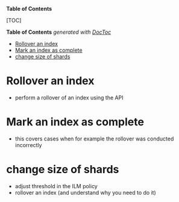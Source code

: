 <!-- START doctoc generated TOC please keep comment here to allow auto update -->

**Table of Contents**

[TOC]
<!-- DON'T EDIT THIS SECTION, INSTEAD RE-RUN doctoc TO UPDATE -->
**Table of Contents**  *generated with [DocToc](https://github.com/thlorenz/doctoc)*

- [Rollover an index](#rollover-an-index)
- [Mark an index as complete](#mark-an-index-as-complete)
- [change size of shards](#change-size-of-shards)

<!-- END doctoc generated TOC please keep comment here to allow auto update -->

# Rollover an index

- perform a rollover of an index using the API

# Mark an index as complete

- this covers cases when for example the rollover was conducted incorrectly

# change size of shards

- adjust threshold in the ILM policy
- rollover an index (and understand why you need to do it)
